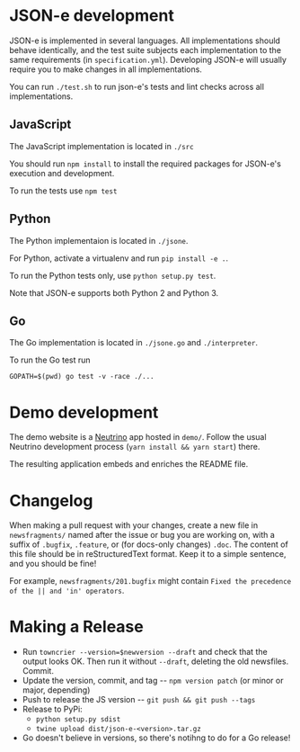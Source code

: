 # JSON-e development

JSON-e is implemented in several languages. All implementations should behave
identically, and the test suite subjects each implementation to the same
requirements (in `specification.yml`). Developing JSON-e will usually require
you to make changes in all implementations.

You can run `./test.sh` to run json-e's tests and lint checks across all
implementations.

## JavaScript

The JavaScript implementation is located in `./src`

You should run `npm install` to install the required packages for JSON-e's
execution and development.

To run the tests use `npm test`

## Python

The Python implementaion is located in `./jsone`.

For Python, activate a virtualenv and run `pip install -e .`.

To run the Python tests only, use `python setup.py test`.

Note that JSON-e supports both Python 2 and Python 3.

## Go

The Go implementation is located in `./jsone.go` and `./interpreter`.

To run the Go test run
```
GOPATH=$(pwd) go test -v -race ./...
```

# Demo development

The demo website is a [Neutrino](https://neutrino.js.org/) app hosted in
`demo/`.  Follow the usual Neutrino development process (`yarn install && yarn
start`) there.

The resulting application embeds and enriches the README file.

# Changelog

When making a pull request with your changes, create a new file in
`newsfragments/` named after the issue or bug you are working on, with a suffix
of `.bugfix`, `.feature`, or (for docs-only changes) `.doc`.  The content of
this file should be in reStructuredText format. Keep it to a simple sentence,
and you should be fine!

For example, `newsfragments/201.bugfix` might contain `Fixed the precedence of
the || and 'in' operators`.

# Making a Release

* Run `towncrier --version=$newversion --draft` and check that the output looks OK.  Then run it without `--draft`, deleting the old newsfiles.  Commit.
* Update the version, commit, and tag -- `npm version patch` (or minor or major, depending)
* Push to release the JS version -- `git push && git push --tags`
* Release to PyPi:
  * `python setup.py sdist`
  * `twine upload dist/json-e-<version>.tar.gz`
* Go doesn't believe in versions, so there's notihng to do for a Go release!
